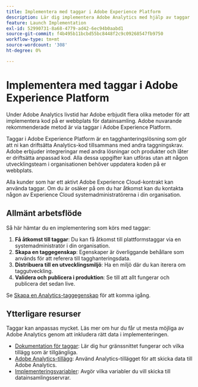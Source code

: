 ```yaml
---
title: Implementera med taggar i Adobe Experience Platform
description: Lär dig implementera Adobe Analytics med hjälp av taggar
feature: Launch Implementation
exl-id: 52990731-8a68-4779-ad42-6ec94b0aabd1
source-git-commit: f4b495b11bcbd55bc8448f2c9c09268547fb9750
workflow-type: tm+mt
source-wordcount: '308'
ht-degree: 0%

---
```


# Implementera med taggar i Adobe Experience Platform

Under Adobe Analytics livstid har Adobe erbjudit flera olika metoder för att implementera kod på er webbplats för datainsamling. Adobe nuvarande rekommenderade metod är via taggar i Adobe Experience Platform.

Taggar i Adobe Experience Platform är en tagghanteringslösning som gör att ni kan driftsätta Analytics-kod tillsammans med andra taggningskrav. Adobe erbjuder integreringar med andra lösningar och produkter och låter er driftsätta anpassad kod. Alla dessa uppgifter kan utföras utan att någon utvecklingsteam i organisationen behöver uppdatera koden på er webbplats.

Alla kunder som har ett aktivt Adobe Experience Cloud-kontrakt kan använda taggar. Om du är osäker på om du har åtkomst kan du kontakta någon av Experience Cloud systemadministratörerna i din organisation.

## Allmänt arbetsflöde

Så här hämtar du en implementering som körs med taggar:

1. **Få åtkomst till taggar**: Du kan få åtkomst till plattformstaggar via en systemadministratör i din organisation.
2. **Skapa en taggegenskap**: Egenskaper är överliggande behållare som används för att referera till tagghanteringsdata.
3. **Distribuera till en utvecklingsmiljö**: Ha en miljö där du kan iterera om taggutveckling.
4. **Validera och publicera i produktion**: Se till att allt fungerar och publicera det sedan live.

Se [Skapa en Analytics-taggegenskap](create-analytics-property.md) för att komma igång.

## Ytterligare resurser

Taggar kan anpassas mycket. Läs mer om hur du får ut mesta möjliga av Adobe Analytics genom att inkludera rätt data i implementeringen.

* [Dokumentation för taggar](https://experienceleague.adobe.com/docs/experience-platform/tags/home.html?lang=en#): Lär dig hur gränssnittet fungerar och vilka tillägg som är tillgängliga.
* [Adobe Analytics-tillägg](https://experienceleague.adobe.com/docs/experience-platform/tags/extensions/adobe/analytics/overview.html?lang=en): Använd Analytics-tillägget för att skicka data till Adobe Analytics.
* [Implementeringsvariabler](../vars/overview.md): Avgör vilka variabler du vill skicka till datainsamlingsservrar.
